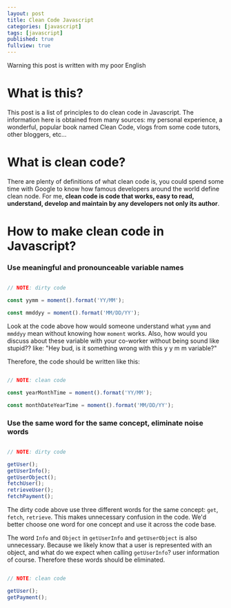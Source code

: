 ```yaml
---
layout: post
title: Clean Code Javascript
categories: [javascript]
tags: [javascript]
published: true
fullview: true
---
```


Warning this post is written with my poor English

# What is this?

This post is a list of principles to do clean code in Javascript. The information here is obtained from many sources: my personal experience, a wonderful, popular book named Clean Code, vlogs from some code tutors, other bloggers, etc...

# What is clean code?

There are plenty of definitions of what clean code is, you could spend some time with Google to know how famous developers around the world define clean node. For me, **clean code is code that works, easy to read, understand, develop and maintain by any developers not only its author**.

# How to make clean code in Javascript?

### Use meaningful and pronounceable variable names

```javascript

// NOTE: dirty code

const yymm = moment().format('YY/MM');

const mmddyy = moment().format('MM/DD/YY');

```

Look at the code above how would someone understand what `yymm` and `mmddyy` mean without knowing how `moment` works. Also, how would you discuss about these variable with your co-worker without being sound like stupid?? like: "Hey bud, is it something wrong with this y y m m variable?"

Therefore, the code should be written like this:

```javascript

// NOTE: clean code

const yearMonthTime = moment().format('YY/MM');

const monthDateYearTime = moment().format('MM/DD/YY');

```

### Use the same word for the same concept, eliminate noise words

```javascript

// NOTE: dirty code

getUser();
getUserInfo();
getUserObject();
fetchUser();
retrieveUser();
fetchPayment();

```

The dirty code above use three different words for the same concept: `get`, `fetch`, `retrieve`. This makes unnecessary confusion in the code. We'd better choose one word for one concept and use it across the code base.

The word `Info` and `Object` in `getUserInfo` and `getUserObject` is also unnecessary. Because we likely know that a user is represented with an object, and what do we expect when calling `getUserInfo`? user information of course. Therefore these words should be eliminated.

```javascript

// NOTE: clean code

getUser();
getPayment();

```
